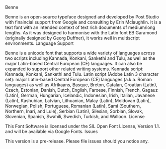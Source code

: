 Benne

Benne is an open-source typeface designed and developed by Post Studio with finaincial support from Google and consulting by Erin Mclaughlin. It is a text font with an intended context of text rich documents of medium/long lengths. As it was designed to harmonise with the Latin font EB Garamond (originally designed by Georg Duffner), it works well in multiscript environments.
Language Support

Benne is a unicode font that supports a wide variety of languages across two scripts including Kannada, Konkani, Sankethi and Tulu, as well as the major Latin-based Central European (CE) languages. It can also be expanded to support other related writing systems. Kannada script: Kannada, Konkani, Sankethi and Tulu. Latin script (Adobe Latin 3 character set): major Latin-based Central European (CE) languages (a.k.a. Roman languages) as well as Afrikaans, Basque, Breton, Catalan, Croatian (Latin), Czech, Estonian, Danish, Dutch, English, Faroese, Finnish, French, Gagauz (Latin), German, Hungarian, Icelandic, Indonesian, Irish, Italian, Javanese (Latin), Kashubian, Latvian, Lithuanian, Malay (Latin), Moldovan (Latin), Norwegian, Polish, Portuguese, Romanian (Latin), Sami (Southern, Northern, Inari, and Lule), Serbian (Latin), Silesian, Sorbian, Slovak, Slovenian, Spanish, Swahili, Swedish, Turkish, and Walloon.
License

This Font Software is licensed under the SIL Open Font License, Version 1.1. and will be available via Google Fonts.
Issues

This version is a pre-release. Please file issues should you notice any.
